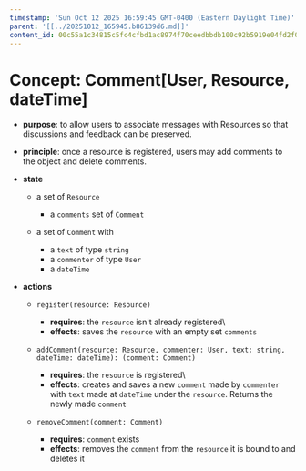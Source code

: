 ```yaml
---
timestamp: 'Sun Oct 12 2025 16:59:45 GMT-0400 (Eastern Daylight Time)'
parent: '[[../20251012_165945.b86139d6.md]]'
content_id: 00c55a1c34815c5fc4cfbd1ac8974f70ceedbbdb100c92b5919e04fd2f08f378
---
```


# Concept: Comment\[User, Resource, dateTime]

* **purpose**: to allow users to associate messages with Resources so that discussions and feedback can be preserved.

* **principle**: once a resource is registered, users may add comments to the object and delete comments.

* **state**
  * a set of `Resource`
    * a `comments` set of `Comment`

  * a set of `Comment` with
    * a `text` of type `string`
    * a `commenter` of type `User`
    * a `dateTime`

* **actions**
  * `register(resource: Resource)`
    * **requires**: the `resource` isn't already registered\\
    * **effects**: saves the `resource` with an empty set `comments`

  * `addComment(resource: Resource, commenter: User, text: string, dateTime: dateTime): (comment: Comment)`
    * **requires**: the `resource` is registered\\
    * **effects**: creates and saves a new `comment` made by `commenter` with `text` made at `dateTime` under the `resource`. Returns the newly made `comment`

  * `removeComment(comment: Comment)`
    * **requires**: `comment` exists
    * **effects**: removes the `comment` from the `resource` it is bound to and deletes it
